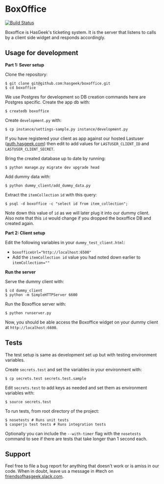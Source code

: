 BoxOffice
=========

[![Build Status](https://travis-ci.org/hasgeek/boxoffice.svg?branch=order_ui)](https://travis-ci.org/hasgeek/boxoffice)

Boxoffice is HasGeek's ticketing system. It is the server that listens to calls by a client side widget and responds accordingly.

Usage for development
---------------------

__Part 1: Sever setup__

Clone the repository:

    $ git clone git@github.com:hasgeek/boxoffice.git
    $ cd boxoffice

We use Postgres for development so DB creation commands here are Postgres specific. Create the app db with:

    $ createdb boxoffice

Create `development.py` with:

    $ cp instance/settings-sample.py instance/development.py

If you have registered your client as app against our hosted Lastuser ([auth.hasgeek.com](http://auth.hasgeek.com)) then edit to add values for `LASTUSER_CLIENT_ID` and `LASTUSER_CLIENT_SECRET`.

Bring the created database up to date by running:

    $ python manage.py migrate dev upgrade head

Add dummy data with:

    $ python dummy_client/add_dummy_data.py

Extract the `itemCollection` `id` with this query:

    $ psql -d boxoffice -c "select id from item_collection";

Note down this value of `id` as we will later plug it into our dummy client. Also note that this `id` would change if you dropped the boxoffice DB and created again.

__Part 2: Client setup__

Edit the following variables in your `dummy_test_client.html`:

 * `boxofficeUrl="http://localhost:6500"`
 * Add the `itemCollection id` value you had noted down earlier to `itemCollection=""`

__Run the server__

Serve the dummy client with:

    $ cd dummy_client
    $ python -m SimpleHTTPServer 6600

Run the Boxoffice server with:

    $ python runserver.py

Now, you should be able access the Boxoffice widget on your dummy client at `http://localhost:6600`.

Tests
-----

The test setup is same as development set up but with testing environment variables.

Create `secrets.test` and set the variables in your environment with:

    $ cp secrets.test secrets.test.sample

Edit `secrets.test` to add keys as needed and set them as environment variables with:

    $ source secrets.test

To run tests, from root directory of the project:

    $ nosetests # Runs unit tests
    $ casperjs test tests # Runs integration tests

Optionally you can include the `--with-timer` flag with the `nosetests` command to see if there are tests that take longer than 1 second each.

Support
-------

Feel free to file a bug report for anything that doesn't work or is amiss in our code. When in doubt, leave us a message in #tech on [friendsofhasgeek.slack.com](http://friendsofhasgeek.slack.com).
